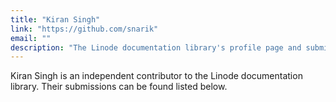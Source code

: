 ```yaml
---
title: "Kiran Singh"
link: "https://github.com/snarik"
email: ""
description: "The Linode documentation library's profile page and submission listing for Kiran Singh"
---
```


Kiran Singh is an independent contributor to the Linode documentation library. Their submissions can be found listed below.